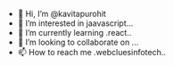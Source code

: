 - 👋 Hi, I’m @kavitapurohit
- 👀 I’m interested in jaavascript...
- 🌱 I’m currently learning .react..
- 💞️ I’m looking to collaborate on ...
- 📫 How to reach me .webcluesinfotech..

<!---
kavitapurohit/kavitapurohit is a ✨ special ✨ repository because its `README.md` (this file) appears on your GitHub profile.
You can click the Preview link to take a look at your changes.
--->
